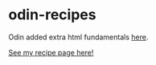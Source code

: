 # odin-recipes
Odin added extra html fundamentals <a href="https://www.theodinproject.com/paths/foundations/courses/foundations/lessons/recipes" rel="_blank">here</a>. 

[See my recipe page here!](https://TYLPHE.github.io/odin-recipes/)
